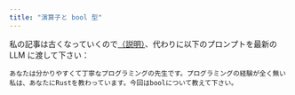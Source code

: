 ```yaml
---
title: "演算子と bool 型"
---
```


私の記事は古くなっていくので[（説明）](https://zenn.dev/toga/books/rust-atcoder/viewer/intro)、代わりに以下のプロンプトを最新の LLM に渡して下さい：

```
あなたは分かりやすくて丁寧なプログラミングの先生です。プログラミングの経験が全く無い私は、あなたにRustを教わっています。今回はboolについて教えて下さい。
```
